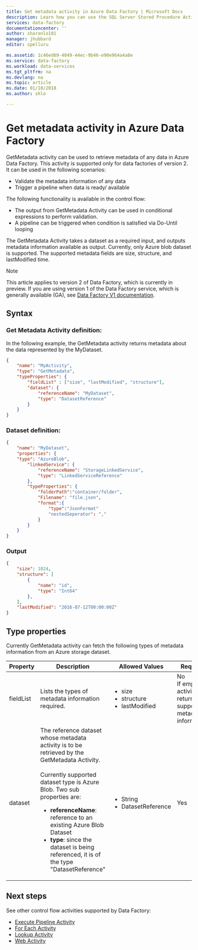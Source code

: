 ```yaml
---
title: Get metadata activity in Azure Data Factory | Microsoft Docs
description: Learn how you can use the SQL Server Stored Procedure Activity to invoke a stored procedure in an Azure SQL Database or Azure SQL Data Warehouse from a Data Factory pipeline.
services: data-factory
documentationcenter: ''
author: sharonlo101
manager: jhubbard
editor: spelluru

ms.assetid: 1c46ed69-4049-44ec-9b46-e90e964a4a8e
ms.service: data-factory
ms.workload: data-services
ms.tgt_pltfrm: na
ms.devlang: na
ms.topic: article
ms.date: 01/10/2018
ms.author: shlo

---
```

# Get metadata activity in Azure Data Factory
GetMetadata activity can be used to retrieve metadata of any data in Azure Data Factory. This activity is supported only for data factories of version 2. It can be used in the following scenarios:

- Validate the metadata information of any data
- Trigger a pipeline when data is ready/ available

The following functionality is available in the control flow:
- The output from GetMetadata Activity can be used in conditional expressions to perform validation.
- A pipeline can be triggered when condition is satisfied via Do-Until looping

The GetMetadata Activity takes a dataset as a required input, and outputs metadata information available as output. Currently, only Azure blob dataset is supported. The supported metadata fields are size, structure, and lastModified time.  

> [!NOTE]
> This article applies to version 2 of Data Factory, which is currently in preview. If you are using version 1 of the Data Factory service, which is generally available (GA), see [Data Factory V1 documentation](v1/data-factory-introduction.md).


## Syntax

### Get Metadata Activity definition:
In the following example, the GetMetadata activity returns metadata about the data represented by the MyDataset. 

```json
{
    "name": "MyActivity",
    "type": "GetMetadata",
    "typeProperties": {
        "fieldList" : ["size", "lastModified", "structure"],
        "dataset": {
            "referenceName": "MyDataset",
            "type": "DatasetReference"
        }
    }
}
```
### Dataset definition:

```json
{
    "name": "MyDataset",
    "properties": {
    "type": "AzureBlob",
        "linkedService": {
            "referenceName": "StorageLinkedService",
            "type": "LinkedServiceReference"
        },
        "typeProperties": {
            "folderPath":"container/folder",
            "Filename": "file.json",
            "format":{
                "type":"JsonFormat"
                "nestedSeperator": ","
            }
        }
    }
}
```

### Output
```json
{
    "size": 1024,
    "structure": [
        {
            "name": "id",
            "type": "Int64"
        }, 
    ],
    "lastModified": "2016-07-12T00:00:00Z"
}
```

## Type properties
Currently GetMetadata activity can fetch the following types of metadata information from an Azure storage dataset.

Property | Description | Allowed Values | Required
-------- | ----------- | -------------- | --------
fieldList | Lists the types of metadata information required.  | <ul><li>size</li><li>structure</li><li>lastModified</li></ul> |    No<br/>If empty, activity returns all 3 supported metadata information. 
dataset | The reference dataset whose metadata activity is to be retrieved by the GetMetadata Activity. <br/><br/>Currently supported dataset type is Azure Blob. Two sub properties are: <ul><li><b>referenceName</b>: reference to an existing Azure Blob Dataset</li><li><b>type</b>: since the dataset is being referenced, it is of the type "DatasetReference"</li></ul> |    <ul><li>String</li><li>DatasetReference</li></ul> | Yes

## Next steps
See other control flow activities supported by Data Factory: 

- [Execute Pipeline Activity](control-flow-execute-pipeline-activity.md)
- [For Each Activity](control-flow-for-each-activity.md)
- [Lookup Activity](control-flow-lookup-activity.md)
- [Web Activity](control-flow-web-activity.md)